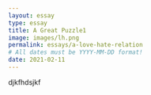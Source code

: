 ```yaml
---
layout: essay
type: essay
title: A Great Puzzle1
image: images/lh.png
permalink: essays/a-love-hate-relation
# All dates must be YYYY-MM-DD format!
date: 2021-02-11
---
```


djkfhdsjkf
